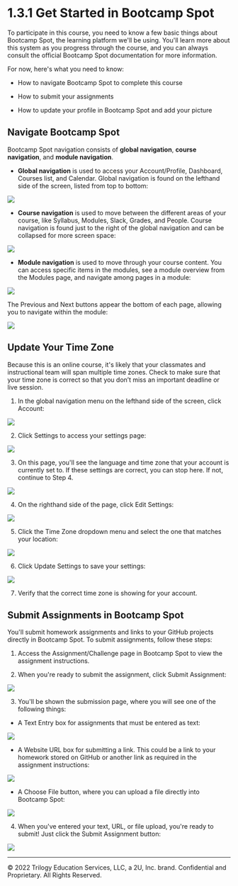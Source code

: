 # 1.3.1 Get Started in Bootcamp Spot
To participate in this course, you need to know a few basic things about Bootcamp Spot, the learning platform we'll be using. You'll learn more about this system as you progress through the course, and you can always consult the official Bootcamp Spot documentation for more information.

For now, here's what you need to know:

* How to navigate Bootcamp Spot to complete this course

* How to submit your assignments

* How to update your profile in Bootcamp Spot and add your picture

## Navigate Bootcamp Spot
Bootcamp Spot navigation consists of **global navigation**, **course navigation**, and **module navigation**.

* **Global navigation** is used to access your Account/Profile, Dashboard, Courses list, and Calendar. Global navigation is found on the lefthand side of the screen, listed from top to bottom:

![](../../img/01-modality-general-navigation-menu.png)

* **Course navigation** is used to move between the different areas of your course, like Syllabus, Modules, Slack, Grades, and People. Course navigation is found just to the right of the global navigation and can be collapsed for more screen space:

![](../../img/02-modality-course-navigation-menu.png)

* **Module navigation** is used to move through your course content. You can access specific items in the modules, see a module overview from the Modules page, and navigate among pages in a module:

![](../../img/03-modality-modules-index-page.png)

The Previous and Next buttons appear the bottom of each page, allowing you to navigate within the module:

![](../../img/04-modality-prev-next-buttons.png)

## Update Your Time Zone
Because this is an online course, it's likely that your classmates and instructional team will span multiple time zones. Check to make sure that your time zone is correct so that you don’t miss an important deadline or live session.

1. In the global navigation menu on the lefthand side of the screen, click Account:

![](../../img/05-modality-account-options.png)

2. Click Settings to access your settings page:

![](../../img/06-modality-settings-options.png)

3. On this page, you'll see the language and time zone that your account is currently set to. If these settings are correct, you can stop here. If not, continue to Step 4.
   
![](../../img/07-modality-language-timezone.png)

4. On the righthand side of the page, click Edit Settings:

![](../../img/08-modality-edit-settings.png)

5. Click the Time Zone dropdown menu and select the one that matches your location:
   
![](../../img/09-modality-timezone-dropdown.png)

6. Click Update Settings to save your settings:

![](../../img/10-modality-update-settings.png)

7. Verify that the correct time zone is showing for your account.

## Submit Assignments in Bootcamp Spot
You'll submit homework assignments and links to your GitHub projects directly in Bootcamp Spot. To submit assignments, follow these steps:

1. Access the Assignment/Challenge page in Bootcamp Spot to view the assignment instructions.

2. When you're ready to submit the assignment, click Submit Assignment:

![](../../img/11-modality-sample-assignment-submit-assignment.png)

3. You'll be shown the submission page, where you will see one of the following things:

* A Text Entry box for assignments that must be entered as text:

![](../../img/12-modality-text-entry.png)

* A Website URL box for submitting a link. This could be a link to your homework stored on GitHub or another link as required in the assignment instructions:
  
![](../../img/13-modality-url-box.png)

* A Choose File button, where you can upload a file directly into Bootcamp Spot:

![](../../img/14-modality-file-upload.png)

4. When you've entered your text, URL, or file upload, you're ready to submit! Just click the Submit Assignment button:

![](../../img/15-modality-submit-button.png)

---
© 2022 Trilogy Education Services, LLC, a 2U, Inc. brand. Confidential and Proprietary. All Rights Reserved.